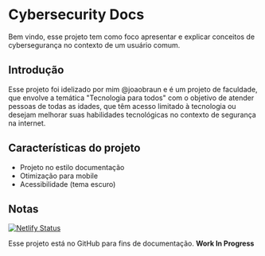 # Cybersecurity Docs

Bem vindo, esse projeto tem como foco apresentar e explicar conceitos de cybersegurança no contexto de um usuário comum. 
## Introdução

Esse projeto foi idelizado por mim @joaobraun e é um projeto de faculdade, que envolve a temática "Tecnologia para todos" com o objetivo de atender pessoas de todas as idades, que têm acesso limitado à
tecnologia ou desejam melhorar suas habilidades tecnológicas no contexto de segurança na internet.

## Características do projeto

- Projeto no estilo documentação
- Otimização para mobile
- Acessibilidade (tema escuro)

## Notas
[![Netlify Status](https://api.netlify.com/api/v1/badges/0becdd4c-ff9c-4a1c-abf7-6a9f6ffc5a27/deploy-status)](https://app.netlify.com/sites/ciberguard/deploys)

Esse projeto está no GitHub para fins de documentação. **Work In Progress**
